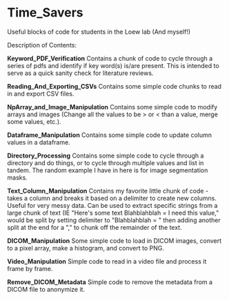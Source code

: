 # Time_Savers
Useful blocks of code for students in the Loew lab (And myself!)

Description of Contents:

**Keyword_PDF_Verification** Contains a chunk of code to cycle through a series of pdfs and identify if key word(s) is/are present. This is intended to serve as a quick sanity check for literature reviews. 

**Reading_And_Exporting_CSVs** Contains some simple code chunks to read in and export CSV files.

**NpArray_and_Image_Manipulation** Contains some simple code to modify arrays and images (Change all the values to be > or < than a value, merge some values, etc.).

**Dataframe_Manipulation** Contains some simple code to update column values in a dataframe.

**Directory_Processing** Contains some simple code to cycle through a directory and do things, or to cycle through multiple values and list in tandem. The random example I have in here is for image segmentation masks.

**Text_Column_Manipulation** Contains my favorite little chunk of code - takes a column and breaks it based on a delimiter to create new columns. Useful for very messy data. Can be used to extract specific strings from a large chunk of text (IE "Here's some text Blahblahblah = I need this value," would be split by setting delimiter to "Blahblahblah = " then adding another split at the end for a "," to chunk off the remainder of the text.

**DICOM_Manipulation** Some simple code to load in DICOM images, convert to a pixel array, make a histogram, and convert to PNG.

**Video_Manipulation** Simple code to read in a video file and process it frame by frame.

**Remove_DICOM_Metadata** Simple code to remove the metadata from a DICOM file to anonymize it.
